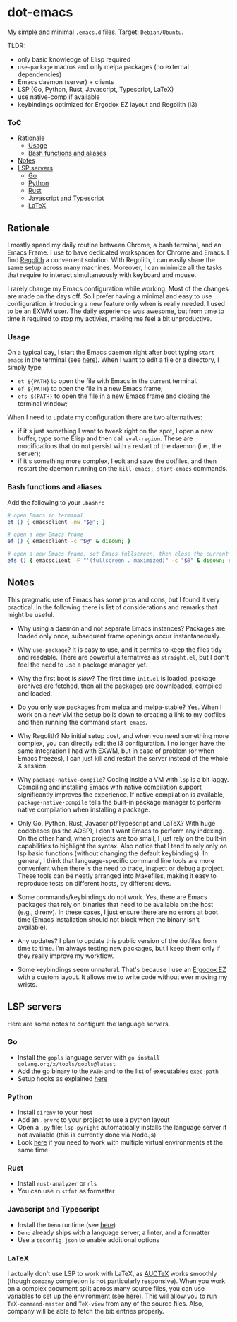 # dot-emacs

My simple and minimal `.emacs.d` files. Target: `Debian/Ubuntu`.

TLDR:

+ only basic knowledge of Elisp required
+ `use-package` macros and only melpa packages (no external
  dependencies)
+ Emacs daemon (server) + clients
+ LSP (Go, Python, Rust, Javascript, Typescript, LaTeX)
+ use native-comp if available
+ keybindings optimized for Ergodox EZ layout and Regolith (i3)

### ToC

+ [Rationale](#rationale)
  - [Usage](#usage)
  - [Bash functions and aliases](#bash-functions-and-aliases)
+ [Notes](#notes)
+ [LSP servers](#lsp-servers)
  - [Go](#go)
  - [Python](#python)
  - [Rust](#rust)
  - [Javascript and Typescript](#javascript-and-typescript)
  - [LaTeX](#latex)

## Rationale

I mostly spend my daily routine between Chrome, a bash terminal, and
an Emacs Frame. I use to have dedicated workspaces for Chrome and
Emacs. I find [Regolith](https://regolith-linux.org/) a convenient
solution. With Regolith, I can easily share the same setup across many
machines. Moreover, I can minimize all the tasks that require to
interact simultaneously with keyboard and mouse.

I rarely change my Emacs configuration while working. Most of the
changes are made on the days off. So I prefer having a minimal and
easy to use configuration, introducing a new feature only when is
really needed. I used to be an EXWM user. The daily experience was
awesome, but from time to time it required to stop my activies, making
me feel a bit unproductive.

### Usage

On a typical day, I start the Emacs daemon right after boot typing
`start-emacs` in the terminal (see
[here](#bash-functions-and-aliases)). When I want to edit a file or a
directory, I simply type:

+ `et ${PATH}` to open the file with Emacs in the current
  terminal.
+ `ef ${PATH}` to open the file in a new Emacs frame;
+ `efs ${PATH}` to open the file in a new Emacs frame and closing
  the terminal window;

When I need to update my configuration there are two alternatives:
+ if it's just something I want to tweak right on the spot, I open a
  new buffer, type some Elisp and then call `eval-region`. These are
  modifications that do not persist with a restart of the daemon
  (i.e., the server);
+ if it's something more complex, I edit and save the dotfiles, and
   then restart the daemon running on the `kill-emacs; start-emacs`
   commands.
  
### Bash functions and aliases

Add the following to your `.bashrc`

```bash
# open Emacs in terminal
et () { emacsclient -nw "$@"; }

# open a new Emacs frame
ef () { emacsclient -c "$@" & disown; }

# open a new Emacs frame, set Emacs fullscreen, then close the current shell
efs () { emacsclient -F "'(fullscreen . maximized)" -c "$@" & disown; exit;}
```
  
## Notes

This pragmatic use of Emacs has some pros and cons, but I found it
very practical. In the following there is list of considerations and
remarks that might be useful.

+ Why using a daemon and not separate Emacs instances? Packages are
  loaded only once, subsequent frame openings occur instantaneously.

+ Why `use-package`? It is easy to use, and it permits to keep the
  files tidy and readable. There are powerful alternatives as
  `straight.el`, but I don't feel the need to use a package manager
  yet.

+ Why the first boot is _slow_? The first time `init.el` is loaded,
  package archives are fetched, then all the packages are downloaded,
  compiled and loaded.

+ Do you only use packages from melpa and melpa-stable? Yes. When I
  work on a new VM the setup boils down to creating a link to my
  dotfiles and then running the command `start-emacs`.
  
+ Why Regolith? No initial setup cost, and when you need something
  more complex, you can directly edit the i3 configuration. I no
  longer have the same integration I had with EXWM, but in case of
  problem (or when Emacs freezes), I can just kill and restart the
  server instead of the whole X session.
  
+ Why `package-native-compile`? Coding inside a VM with `lsp` is a bit
  laggy. Compiling and installing Emacs with native compilation
  support significantly improves the experience. If native compilation
  is available, `package-native-compile` tells the built-in package
  manager to perform native compilation when installing a package.
  
+ Only Go, Python, Rust, Javascript/Typescript and LaTeX? With huge
  codebases (as the AOSP), I don't want Emacs to perform any
  indexing. On the other hand, when projects are too small, I just
  rely on the built-in capabilities to highlight the syntax. Also
  notice that I tend to rely only on lsp basic functions (without
  changing the default keybindings). In general, I think that
  language-specific command line tools are more convenient when there
  is the need to trace, inspect or debug a project. These tools can be
  neatly arranged into Makefiles, making it easy to reproduce tests on
  different hosts, by different devs.

+ Some commands/keybindings do not work. Yes, there are Emacs packages
  that rely on binaries that need to be available on the host (e.g.,
  direnv). In these cases, I just ensure there are no errors at boot
  time (Emacs installation should not block when the binary isn't
  available).

+ Any updates? I plan to update this public version of the dotfiles
  from time to time. I'm always testing new packages, but I keep them
  only if they really improve my workflow.
  
+ Some keybindings seem unnatural. That's because I use an [Ergodox
EZ](https://ergodox-ez.com/) with a custom layout. It allows me to
write code without ever moving my wrists.

## LSP servers

Here are some notes to configure the language servers.

### Go

+ Install the `gopls` language server with `go install
  golang.org/x/tools/gopls@latest`
+ Add the go binary to the `PATH` and to the list of executables
  `exec-path`
+ Setup hooks as explained
  [here](https://github.com/golang/tools/blob/master/gopls/doc/emacs.md)
  
### Python

+ Install `direnv` to your host
+ Add an `.envrc` to your project to use a python layout
+ Open a `.py` file; `lsp-pyright` automatically installs the language
  server if not available (this is currently done via Node.js)
+ Look [here](https://github.com/purcell/envrc) if you need to work
  with multiple virtual environments at the same time
  
### Rust

+ Install `rust-analyzer` or `rls`
+ You can use `rustfmt` as formatter

### Javascript and Typescript

+ Install the `Deno` runtime (see [here](https://deno.land/#installation))
+ `Deno` already ships with a language server, a linter, and a
  formatter
+ Use a `tsconfig.json` to enable additional options

### LaTeX

I actually don't use LSP to work with LaTeX, as
[AUCTeX](https://www.gnu.org/software/auctex/) works smoothly (though
`company` completion is not particularly responsive). When you work on
a complex document split across many source files, you can use
variables to set up the environment (see
[here](https://www.gnu.org/software/auctex/manual/auctex.html#Multifile)).
This will allow you to run `TeX-command-master` and `TeX-view` from
any of the source files. Also, company will be able to fetch the bib
entries properly.
